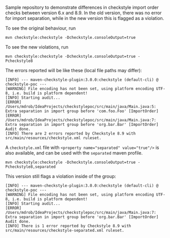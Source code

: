 Sample repository to demonstrate differences in checkstyle import order checks
between version 6.x and 8.9. In the old version, there was no error for import
separation, while in the new version this is flagged as a violation.

To see the original behaviour, run
```
mvn checkstyle:checkstyle -Dcheckstyle.consoleOutput=true
```

To see the new violations, run
```
mvn checkstyle:checkstyle -Dcheckstyle.consoleOutput=true -Pcheckstyle8
```

The errors reported will be like these (local file paths may differ):
```
[INFO] --- maven-checkstyle-plugin:3.0.0:checkstyle (default-cli) @ checkstyle-poc ---
[WARNING] File encoding has not been set, using platform encoding UTF-8, i.e. build is platform dependent!
[INFO] Starting audit...
[ERROR] /Users/mdrob/IdeaProjects/checkstylepoc/src/main/java/Main.java:5: Extra separation in import group before 'com.foo.Foo' [ImportOrder]
[ERROR] /Users/mdrob/IdeaProjects/checkstylepoc/src/main/java/Main.java:7: Extra separation in import group before 'org.bar.Bar' [ImportOrder]
Audit done.
[INFO] There are 2 errors reported by Checkstyle 8.9 with src/main/resources/checkstyle.xml ruleset.
```

A `checkstyle.xml` file with `<property name="separated" value="true"/>` is also available, and 
can be used with the `separated` maven profile.
```
mvn checkstyle:checkstyle -Dcheckstyle.consoleOutput=true -Pcheckstyle8,separated
```

This version still flags a violation inside of the group:
```
[INFO] --- maven-checkstyle-plugin:3.0.0:checkstyle (default-cli) @ checkstyle-poc ---
[WARNING] File encoding has not been set, using platform encoding UTF-8, i.e. build is platform dependent!
[INFO] Starting audit...
[ERROR] /Users/mdrob/IdeaProjects/checkstylepoc/src/main/java/Main.java:7: Extra separation in import group before 'org.bar.Bar' [ImportOrder]
Audit done.
[INFO] There is 1 error reported by Checkstyle 8.9 with src/main/resources/checkstyle-separated.xml ruleset.
```

